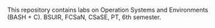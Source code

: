 This repository contains labs on Operation Systems and Environments (BASH + C). BSUIR, FCSaN, CSaSE, PT, 6th semester.
